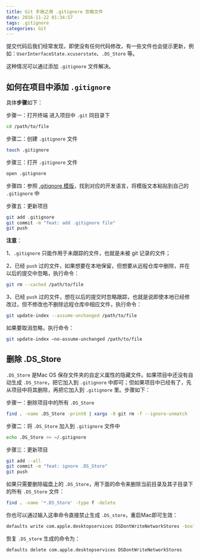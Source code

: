 ```yaml
---
title: Git 手册之用 .gitignore 忽略文件
date: 2016-11-22 01:34:57
tags: .gitignore
categories: Git
---
```


提交代码后我们经常发现，即使没有任何代码修改，有一些文件也会提示更新，例如：`UserInterfaceState.xcuserstate`、`.DS_Store` 等。

这种情况可以通过添加 `.gitignore` 文件解决。

<!--more-->

## 如何在项目中添加 `.gitignore`

具体**步骤**如下：

步骤一：打开终端 进入项目中 `.git` 同目录下
```bash
cd /path/to/file
```

步骤二：创建 `.gitignore` 文件

```bash
touch .gitignore
```

步骤三：打开 `.gitignore` 文件

```bash
open .gitignore
```

步骤四：参照 [.gitignore 模版](https://github.com/github/gitignore)，找到对应的开发语言，将模版文本粘贴到自己的 `.gitignore` 中

步骤五：更新项目

```bash
git add .gitignore
git commit -m "feat: add .gitignore file"
git push
```

**注意**：

1、`.gitignore` 只能作用于未跟踪的文件，也就是未被 git 记录的文件；

2、已经 `push` 过的文件，如果想要在本地保留，但想要从远程仓库中删除，并在以后的提交中忽略，执行命令：

```bash
git rm --cached /path/to/file
```

3、已经 `push` 过的文件，想在以后的提交时忽略跟踪，也就是说即使本地已经修改过，但不修改也不删除远程仓库中相应文件，执行命令：

```bash
git update-index --assume-unchanged /path/to/file
```
如果要取消忽略，执行命令：

```bash
git update-index –no-assume-unchanged /path/to/file
```
  

## 删除 .DS_Store

`.DS_Store` 是Mac OS 保存文件夹的自定义属性的隐藏文件。如果项目中还没有自动生成 `.DS_Store`，把它加入到 `.gitignore` 中即可；但如果项目中已经有了，先从项目中将其删除，再把它加入到 `.gitignore` 里。步骤如下：

步骤一：删除项目中的所有 `.DS_Store`

```bash
find . -name .DS_Store -print0 | xargs -0 git rm -f --ignore-unmatch
```

步骤二：将 `.DS_Store` 加入到 `.gitignore` 文件中

```bash
echo .DS_Store >> ~/.gitignore
```

步骤三：更新项目

```bash
git add --all
git commit -m "feat: ignore .DS_Store"
git push
```

如果只需要删除磁盘上的 `.DS_Store`，用下面的命令来删除当前目录及其子目录下的所有 `.DS_Store` 文件：

```bash
find . -name '*.DS_Store' -type f -delete
```

你也可以通过输入这串命令直接禁止生成 `.DS_store`，重启Mac即可生效：

```bash
defaults write com.apple.desktopservices DSDontWriteNetworkStores -bool TRUE
```

恢复 `.DS_store` 生成的命令为：

```bash
defaults delete com.apple.desktopservices DSDontWriteNetworkStores
```